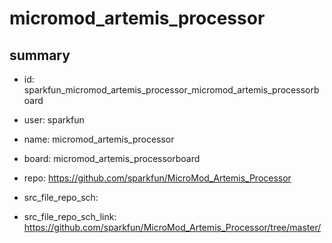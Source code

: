 # micromod_artemis_processor
 
## summary 
* id: sparkfun_micromod_artemis_processor_micromod_artemis_processorboard
* user: sparkfun
* name: micromod_artemis_processor
* board: micromod_artemis_processorboard
* repo: https://github.com/sparkfun/MicroMod_Artemis_Processor



* src_file_repo_sch: 
* src_file_repo_sch_link: https://github.com/sparkfun/MicroMod_Artemis_Processor/tree/master/




